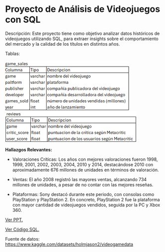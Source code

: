 # Proyecto de Análisis de Videojuegos con SQL

Descripción: Este proyecto tiene como objetivo analizar datos históricos de videojuegos utilizando SQL, para extraer insights sobre el comportamiento del mercado y la calidad de los títulos en distintos años.

Tablas:

![alt text](image.png)  ![alt text](image-1.png)

**Hallazgos Relevantes:**
- Valoraciones Críticas:
Los años con mejores valoraciones fueron 1998, 1999, 2001, 2002, 2003, 2004, 2010 y 2014, destacándose 2010 con aproximadamente 676 millones de unidades en términos de valoración.

- Ventas:
El año 2008 registró las mayores ventas, alcanzando 734 millones de unidades, a pesar de no contar con las mejores reseñas.

- Plataformas:
Sony destacó durante este periodo, con consolas como PlayStation y PlayStation 2. En concreto, PlayStation 2 fue la plataforma con mayor cantidad de videojuegos vendidos, seguida por la PC y Xbox 360.

[Ver PPT.](AnalisisdeVideojuegos.pptx)

[Ver Código SQL.](video_games_analysis.sql)

Fuente de datos: https://www.kaggle.com/datasets/holmjason2/videogamedata
